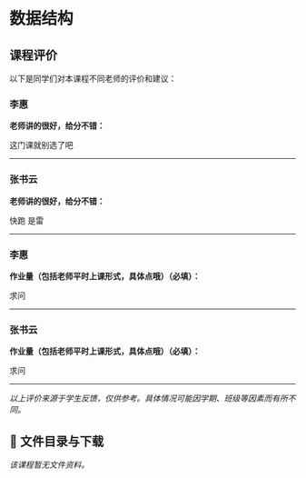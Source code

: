 # 数据结构

## 课程评价

以下是同学们对本课程不同老师的评价和建议：

### 李惠

**老师讲的很好，给分不错：**

这门课就别选了吧

---

### 张书云

**老师讲的很好，给分不错：**

快跑 是雷

---

### 李惠

**作业量（包括老师平时上课形式，具体点哦）（必填）：**

求问

---

### 张书云

**作业量（包括老师平时上课形式，具体点哦）（必填）：**

求问

---

*以上评价来源于学生反馈，仅供参考。具体情况可能因学期、班级等因素而有所不同。*
## 📄 文件目录与下载

_该课程暂无文件资料。_

